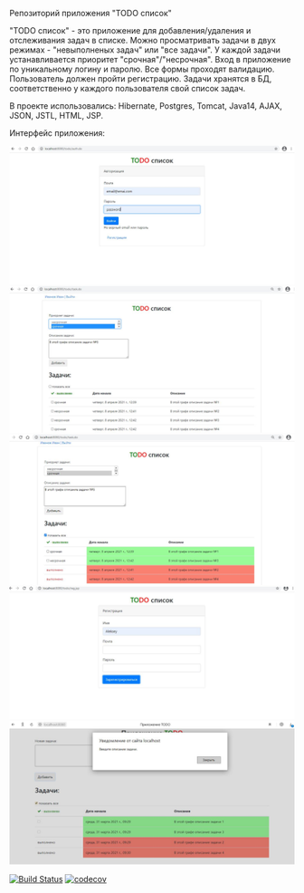 Репозиторий приложения "TODO список"

"TODO список" - это приложение для добавления/удаления и отслеживания задач в списке. 
Можно просматривать задачи в двух режимах - "невыполненых задач" или "все задачи".
У каждой задачи устанавливается приоритет "срочная"/"несрочная".
Вход в приложение по уникальному логину и паролю. Все формы проходят валидацию.
Пользователь должен пройти регистрацию.
Задачи хранятся в БД, соответственно у каждого пользователя свой список задач.

В проекте использовались: Hibernate, Postgres, Tomcat, Java14, AJAX, JSON, JSTL, HTML, JSP.

Интерфейс приложения:

![alt text](https://raw.githubusercontent.com/Alexey710/job4j_todo/master/images/auth.JPG)
![alt text](https://raw.githubusercontent.com/Alexey710/job4j_todo/master/images/main_menu.JPG)
![alt text](https://raw.githubusercontent.com/Alexey710/job4j_todo/master/images/main_menu2.JPG)
![alt text](https://raw.githubusercontent.com/Alexey710/job4j_todo/master/images/reg.JPG)
![alt text](https://github.com/Alexey710/job4j_todo/blob/master/images/validation.JPG)



[![Build Status](https://travis-ci.org/Alexey710/job4j_todo.svg?branch=master)](https://travis-ci.org/Alexey710/job4j_todo)
[![codecov](https://codecov.io/gh/Alexey710/job4j_todo/branch/master/graph/badge.svg)](https://codecov.io/gh/Alexey710/job4j_todo)